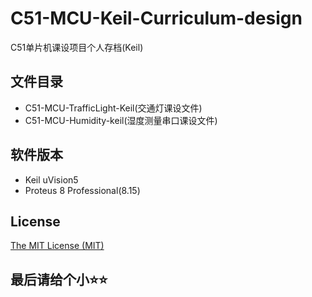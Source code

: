 # C51-MCU-Keil-Curriculum-design

C51单片机课设项目个人存档(Keil)

## 文件目录

- C51-MCU-TrafficLight-Keil(交通灯课设文件)
- C51-MCU-Humidity-keil(湿度测量串口课设文件)

## 软件版本

- Keil uVision5
- Proteus 8 Professional(8.15)

## License 
  
 [The MIT License (MIT)](https://github.com/CH4019/C51-MCU-Keil-Curriculum-design/blob/main/LICENSE)

## 最后请给个小⭐⭐
